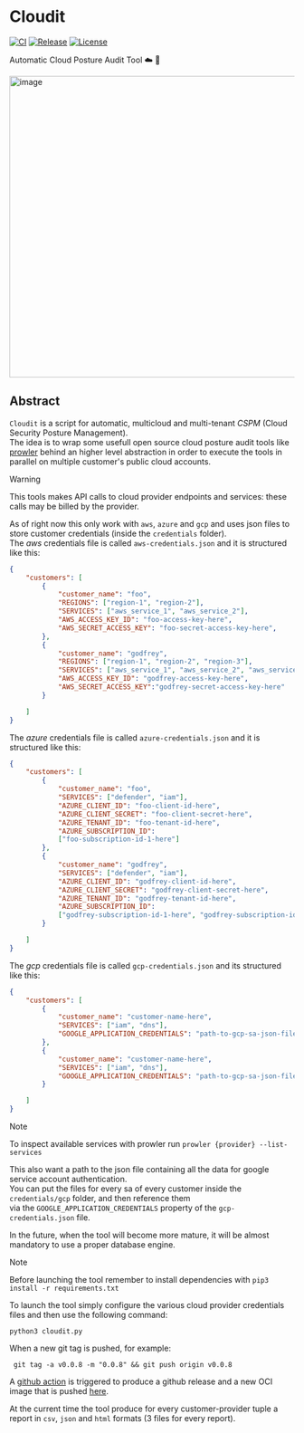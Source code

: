 # Cloudit
[![CI](https://github.com/rooted-io/cloudit/actions/workflows/ci.yaml/badge.svg)](https://github.com/rooted-io/cloudit/actions/workflows/ci.yaml)  [![Release](https://github.com/rooted-io/cloudit/actions/workflows/release.yaml/badge.svg)](https://github.com/rooted-io/cloudit/actions/workflows/release.yaml)  [![License](https://img.shields.io/badge/License-Apache%202.0-blue.svg)](https://opensource.org/licenses/Apache-2.0)



Automatic Cloud Posture Audit Tool ☁️ 🔬  

<img width="733" height="533" alt="image" src="https://github.com/user-attachments/assets/623afee1-827e-44cd-a6d3-6a8ce6aaa9b4" />

## Abstract


`Cloudit` is a script for automatic, multicloud and  multi-tenant *CSPM* (Cloud Security Posture Management).  
The idea is to wrap some usefull open source cloud posture audit tools like [prowler](https://github.com/prowler-cloud/prowler)  behind an higher level abstraction in order to execute the tools in parallel on multiple customer's public cloud accounts.  

> [!WARNING]  
> This tools makes API calls to cloud provider endpoints and services: these calls may be billed by the provider.  

As of right now this only work with `aws`, `azure` and `gcp` and uses json files to store customer credentials (inside the `credentials` folder).  
The *aws* credentials file is called `aws-credentials.json` and it is structured like this:  

```json
{
    "customers": [
        {
            "customer_name": "foo",
            "REGIONS": ["region-1", "region-2"],
            "SERVICES": ["aws_service_1", "aws_service_2"],
            "AWS_ACCESS_KEY_ID": "foo-access-key-here",
            "AWS_SECRET_ACCESS_KEY": "foo-secret-access-key-here",
        },
        {
            "customer_name": "godfrey",
            "REGIONS": ["region-1", "region-2", "region-3"],
            "SERVICES": ["aws_service_1", "aws_service_2", "aws_service_3"],
            "AWS_ACCESS_KEY_ID": "godfrey-access-key-here",
            "AWS_SECRET_ACCESS_KEY":"godfrey-secret-access-key-here"
        }

    ]
}
```   

The *azure* credentials file is called `azure-credentials.json` and it is structured like this:  

```json
{
    "customers": [
        {
            "customer_name": "foo",
            "SERVICES": ["defender", "iam"],
            "AZURE_CLIENT_ID": "foo-client-id-here",
            "AZURE_CLIENT_SECRET": "foo-client-secret-here",
            "AZURE_TENANT_ID": "foo-tenant-id-here",
            "AZURE_SUBSCRIPTION_ID":
            ["foo-subscription-id-1-here"]
        },
        {
            "customer_name": "godfrey",
            "SERVICES": ["defender", "iam"],
            "AZURE_CLIENT_ID": "godfrey-client-id-here",
            "AZURE_CLIENT_SECRET": "godfrey-client-secret-here",
            "AZURE_TENANT_ID": "godfrey-tenant-id-here",
            "AZURE_SUBSCRIPTION_ID":
            ["godfrey-subscription-id-1-here", "godfrey-subscription-id-2-here"]
        }

    ]
}
```   


The *gcp* credentials file is called `gcp-credentials.json` and its structured like this:  

```json
{
    "customers": [
        {
            "customer_name": "customer-name-here",
            "SERVICES": ["iam", "dns"],
            "GOOGLE_APPLICATION_CREDENTIALS": "path-to-gcp-sa-json-file-here (eg. credentials/gcp/customer1-gcp-sa.json)"
        },
        {
            "customer_name": "customer-name-here",
            "SERVICES": ["iam", "dns"],
            "GOOGLE_APPLICATION_CREDENTIALS": "path-to-gcp-sa-json-file-here (eg. credentials/gcp/customer2-gcp-sa.json)"
        }

    ]
}
```   

> [!NOTE]  
> To inspect available services with prowler run `prowler {provider} --list-services`  

This also want a path to the json file containing all the data for google service account authentication.  
You can put the files for every sa of every customer inside the `credentials/gcp` folder, and then reference them  
via the `GOOGLE_APPLICATION_CREDENTIALS` property of the `gcp-credentials.json` file.  

In the future, when the tool will become more mature, it will be almost mandatory to use a proper database engine.  

> [!NOTE]  
> Before launching the tool remember to install dependencies with `pip3 install -r requirements.txt`  

To launch the tool simply configure the various cloud provider credentials files and then use the following command:  
```console
python3 cloudit.py
```  

When a new git tag is pushed, for example:  
```console
 git tag -a v0.0.8 -m "0.0.8" && git push origin v0.0.8
```  
A [github action](https://github.com/rooted-io/cloudit/blob/main/.github/workflows/release.yaml) is triggered to produce a github release and a new OCI image that is pushed [here](https://github.com/rooted-io/cloudit/pkgs/container/cloudit).  




At the current time the tool produce for every customer-provider tuple a report in `csv`, `json` and `html` formats (3 files for every report).  



